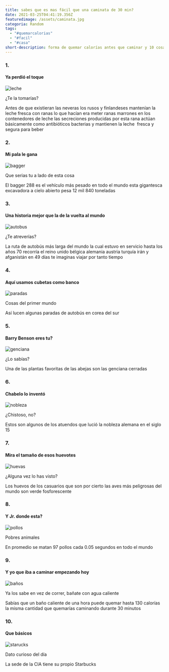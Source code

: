 ```yaml
---
title: sabes que es mas fácil que una caminata de 30 min?
date: 2021-03-25T04:41:19.356Z
featuredimage: /assets/caminata.jpg
categoria: Random
tags:
  - "#quemarcalorias"
  - "#facil"
  - "#casa"
short-description: forma de quemar calorías antes que caminar y 10 cosas mas
---
```

### 1.

#### Ya perdió el toque

![leche ](/assets/leche.jpg "leche ")

¿Te la tomarías? <br/>

Antes de que existieran las neveras los rusos y finlandeses mantenían la leche fresca con ranas lo que hacían era meter ranas marrones en los contenedores de leche las secreciones producidas por esta rana actúan básicamente como antibióticos bacterias y mantienen la leche  fresca y segura para beber

### 2.

#### Mi pala le gana

![bagger](/assets/bagger.jpg "bagger")

Que serias tu a lado de esta cosa <br/>

El bagger 288 es el vehículo más pesado en todo el mundo esta gigantesca excavadora a cielo abierto pesa 12 mil 840 toneladas

### 3.

#### Una historia mejor que la de la vuelta al mundo

![autobus ](/assets/autobs.jpg "autobús")

¿Te atreverías? <br/>

La ruta de autobús más larga del mundo la cual estuvo en servicio hasta los años 70 recorría el reino unido bélgica alemania austria turquía irán y afganistán en 49 días te imaginas viajar por tanto tiempo

### 4.

#### Aquí usamos cubetas como banco

![paradas](/assets/coreadelsur.jpg "paradas")

Cosas del primer mundo <br/>

Así lucen algunas paradas de autobús en corea del sur

### 5.

#### Barry Benson eres tu?

![genciana ](/assets/genciana.jpg "genciana")

¿Lo sabías? <br/>

Una de las plantas favoritas de las abejas son las genciana cerradas

### 6.

#### Chabelo lo inventó

![nobleza](/assets/nobleza.jpg "nobleza")

¿Chistoso, no? <br/>

Estos son algunos de los atuendos que lució la nobleza alemana en el siglo 15

### 7.

#### Mira el tamaño de esos huevotes

![huevas ](/assets/huevos.jpg "huevas ")

¿Alguna vez lo has visto?<br/>

Los huevos de los casuarios que son por cierto las aves más peligrosas del mundo son verde fosforescente

### 8.

#### Y Jr. donde esta?

![pollos](/assets/pollos.jpg "pollos")

Pobres animales <br/>

En promedio se matan 97 pollos cada 0.05 segundos en todo el mundo

### 9.

#### Y yo que iba a caminar empezando hoy

![baños ](/assets/baños.jpg "baños")

Ya los sabe en vez de correr, bañate con agua caliente <br/>

Sabías que un baño caliente de una hora puede quemar hasta 130 calorías la misma cantidad que quemarías caminando durante 30 minutos

### 10.

#### Que básicos

![starucks ](/assets/star.jpg "starbucks")

Dato curioso del día <br/>

La sede de la CIA tiene su propio Starbucks